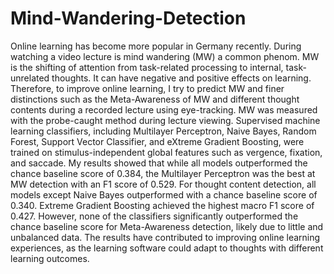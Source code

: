 # Mind-Wandering-Detection
Online learning has become more popular in Germany recently. 
During watching a video lecture is mind wandering (MW) a common phenom.
MW is the shifting of attention from task-related processing to internal, task-unrelated thoughts. It can have negative and positive effects on learning. Therefore, to improve online learning, I try to predict MW and finer distinctions such as the Meta-Awareness of MW and different thought contents during a recorded lecture using eye-tracking. MW was measured with the probe-caught method during lecture viewing. 
Supervised machine learning classifiers, including Multilayer Perceptron, Naive Bayes, Random Forest, Support Vector Classifier, and eXtreme Gradient Boosting, were trained on stimulus-independent global features such as vergence, fixation, and saccade.
My results showed that while all models outperformed the chance baseline score of 0.384, the Multilayer Perceptron was the best at MW detection with an F1 score of 0.529. For thought content detection, all models except Naive Bayes outperformed with a chance baseline score of 0.340. Extreme Gradient Boosting achieved the highest macro F1 score of 0.427. However, none of the classifiers significantly outperformed the chance baseline score for Meta-Awareness detection, likely due to little and unbalanced data.
The results have contributed to improving online learning experiences, as the learning software could adapt to thoughts with different learning outcomes.
